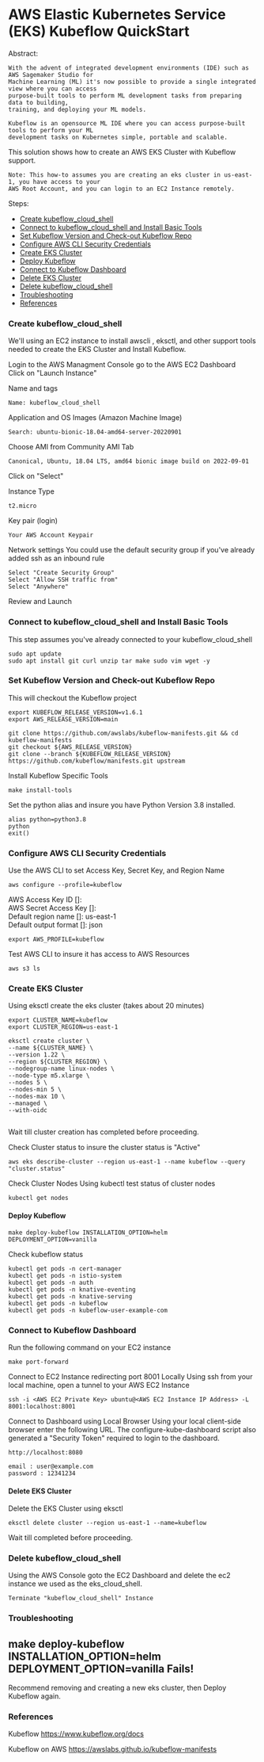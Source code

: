 AWS Elastic Kubernetes Service (EKS) Kubeflow QuickStart  
=======================================================
Abstract:
```
With the advent of integrated development environments (IDE) such as AWS Sagemaker Studio for
Machine Learning (ML) it's now possible to provide a single integrated view where you can access
purpose-built tools to perform ML development tasks from preparing data to building,
training, and deploying your ML models.

Kubeflow is an opensource ML IDE where you can access purpose-built tools to perform your ML
development tasks on Kubernetes simple, portable and scalable.

```
This solution shows how to create an AWS EKS Cluster with Kubeflow support.  
```
Note: This how-to assumes you are creating an eks cluster in us-east-1, you have access to your
AWS Root Account, and you can login to an EC2 Instance remotely.
```
Steps:  
* [Create kubeflow_cloud_shell](#Create-kubeflow_cloud_shell)
* [Connect to kubeflow_cloud_shell and Install Basic Tools](#Connect-to-kubeflow_cloud_shell-and-Install-Basic-Tools)
* [Set Kubeflow Version and Check-out Kubeflow Repo](#Set-Kubeflow-Version-and-Check-out-Kubeflow-Repo)
* [Configure AWS CLI Security Credentials](#Configure-AWS-CLI-Security-Credentials)
* [Create EKS Cluster](#Create-EKS-Cluster)
* [Deploy Kubeflow](#Deploy-Kubeflow)
* [Connect to Kubeflow Dashboard](#Connect-to-Kubeflow-Dashboard)
* [Delete EKS Cluster](#Delete-EKS-Cluster)
* [Delete kubeflow_cloud_shell](#Delete-kubeflow_cloud_shell)
* [Troubleshooting](#Troubleshooting)
* [References](#References)

### Create kubeflow_cloud_shell
We'll using an EC2 instance to install awscli , eksctl, and other support tools needed to create
the EKS Cluster and Install Kubeflow.

Login to the AWS Managment Console go to the AWS EC2 Dashboard  
Click on "Launch Instance"  

Name and tags
```
Name: kubeflow_cloud_shell
```
Application and OS Images (Amazon Machine Image)
```
Search: ubuntu-bionic-18.04-amd64-server-20220901
```
Choose AMI from Community AMI Tab
```
Canonical, Ubuntu, 18.04 LTS, amd64 bionic image build on 2022-09-01
```  
Click on "Select"

Instance Type
```
t2.micro
```
Key pair (login)
```
Your AWS Account Keypair
```
Network settings 
You could use the default security group if you've already added ssh as an inbound rule
```
Select "Create Security Group"
Select "Allow SSH traffic from"
Select "Anywhere"
```
Review and Launch  

### Connect to kubeflow_cloud_shell and Install Basic Tools
This step assumes you've already connected to your kubeflow_cloud_shell
```
sudo apt update
sudo apt install git curl unzip tar make sudo vim wget -y
```

### Set Kubeflow Version and Check-out Kubeflow Repo
This will checkout the Kubeflow project
```
export KUBEFLOW_RELEASE_VERSION=v1.6.1
export AWS_RELEASE_VERSION=main

git clone https://github.com/awslabs/kubeflow-manifests.git && cd kubeflow-manifests
git checkout ${AWS_RELEASE_VERSION}
git clone --branch ${KUBEFLOW_RELEASE_VERSION} https://github.com/kubeflow/manifests.git upstream
```
Install Kubeflow Specific Tools
```
make install-tools
```

Set the python alias and insure you have Python Version 3.8 installed.
```
alias python=python3.8
python
exit()
```

### Configure AWS CLI Security Credentials
Use the AWS CLI to set Access Key, Secret Key, and Region Name
```
aws configure --profile=kubeflow
```
AWS Access Key ID []: <Your Access Key ID>  
AWS Secret Access Key []: <Your Secret Access Key>   
Default region name []: us-east-1  
Default output format []: json  

```
export AWS_PROFILE=kubeflow
```

Test AWS CLI to insure it has access to AWS Resources
```
aws s3 ls
```

### Create EKS Cluster 
Using eksctl create the eks cluster (takes about 20 minutes)
```
export CLUSTER_NAME=kubeflow
export CLUSTER_REGION=us-east-1
```
```
eksctl create cluster \
--name ${CLUSTER_NAME} \
--version 1.22 \
--region ${CLUSTER_REGION} \
--nodegroup-name linux-nodes \
--node-type m5.xlarge \
--nodes 5 \
--nodes-min 5 \
--nodes-max 10 \
--managed \
--with-oidc
    
```
Wait till cluster creation has completed before proceeding.  

Check Cluster status to insure the cluster status is "Active"
```
aws eks describe-cluster --region us-east-1 --name kubeflow --query "cluster.status"
```
Check Cluster Nodes Using kubectl test status of cluster nodes
```
kubectl get nodes
```
#### Deploy Kubeflow
```
make deploy-kubeflow INSTALLATION_OPTION=helm DEPLOYMENT_OPTION=vanilla
```

Check kubeflow status
```
kubectl get pods -n cert-manager
kubectl get pods -n istio-system
kubectl get pods -n auth
kubectl get pods -n knative-eventing
kubectl get pods -n knative-serving
kubectl get pods -n kubeflow
kubectl get pods -n kubeflow-user-example-com
```

### Connect to Kubeflow Dashboard
Run the following command on your EC2 instance
```
make port-forward
```

Connect to EC2 Instance redirecting port 8001 Locally
Using ssh from your local machine, open a tunnel to your AWS EC2 Instance
```
ssh -i <AWS EC2 Private Key> ubuntu@<AWS EC2 Instance IP Address> -L 8001:localhost:8001
```
Connect to Dashboard using Local Browser
Using your local client-side browser enter the following URL. The configure-kube-dashboard script
also generated a "Security Token" required to login to the dashboard.
```
http://localhost:8080

email : user@example.com
password : 12341234
```

#### Delete EKS Cluster
Delete the EKS Cluster using eksctl
```
eksctl delete cluster --region us-east-1 --name=kubeflow
```
Wait till completed before proceeding.  

### Delete kubeflow_cloud_shell
Using the AWS Console goto the EC2 Dashboard and delete the ec2 instance we used as the eks_cloud_shell.
```
Terminate "kubeflow_cloud_shell" Instance  
```
### Troubleshooting
## make deploy-kubeflow INSTALLATION_OPTION=helm DEPLOYMENT_OPTION=vanilla Fails!
Recommend removing and creating a new eks cluster, then Deploy Kubeflow again.

### References
Kubeflow
https://www.kubeflow.org/docs

Kubeflow on AWS
https://awslabs.github.io/kubeflow-manifests



